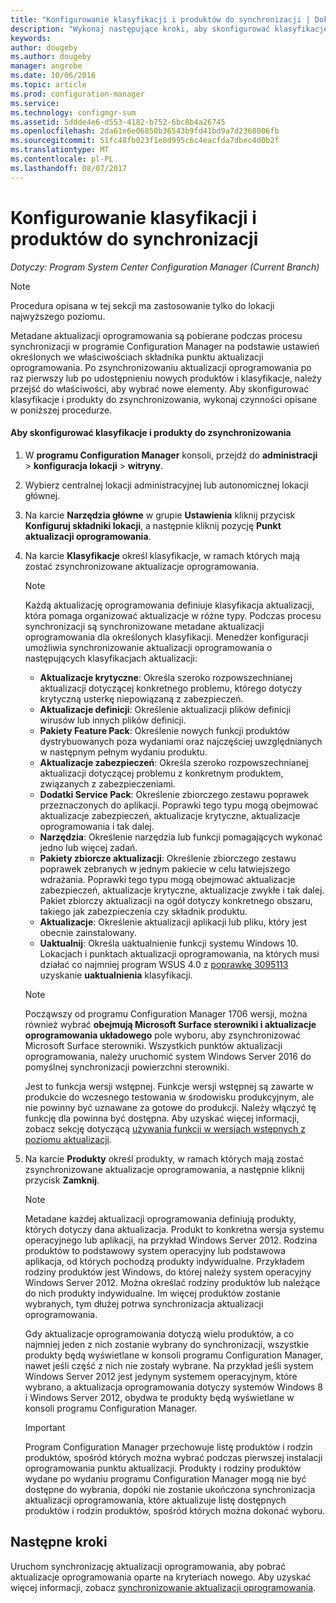 ```yaml
---
title: "Konfigurowanie klasyfikacji i produktów do synchronizacji | Dokumentacja firmy Microsoft"
description: "Wykonaj następujące kroki, aby skonfigurować klasyfikacje i produkty do zsynchronizowania w konsoli programu Configuration Manager."
keywords: 
author: dougeby
ms.author: dougeby
manager: angrobe
ms.date: 10/06/2016
ms.topic: article
ms.prod: configuration-manager
ms.service: 
ms.technology: configmgr-sum
ms.assetid: 5ddde4e6-d553-4182-b752-6bc8b4a26745
ms.openlocfilehash: 2da61e6e06850b36543b9fd41bd9a7d2368006fb
ms.sourcegitcommit: 51fc48fb023f1e8d995c6c4eacfda7dbec4d0b2f
ms.translationtype: MT
ms.contentlocale: pl-PL
ms.lasthandoff: 08/07/2017
---
```

#  <a name="configure-classifications-and-products-to-synchronize"></a>Konfigurowanie klasyfikacji i produktów do synchronizacji  

*Dotyczy: Program System Center Configuration Manager (Current Branch)*


> [!NOTE]  
>  Procedura opisana w tej sekcji ma zastosowanie tylko do lokacji najwyższego poziomu.  

 Metadane aktualizacji oprogramowania są pobierane podczas procesu synchronizacji w programie Configuration Manager na podstawie ustawień określonych we właściwościach składnika punktu aktualizacji oprogramowania. Po zsynchronizowaniu aktualizacji oprogramowania po raz pierwszy lub po udostępnieniu nowych produktów i klasyfikacje, należy przejść do właściwości, aby wybrać nowe elementy. Aby skonfigurować klasyfikacje i produkty do zsynchronizowania, wykonaj czynności opisane w poniższej procedurze.  

#### <a name="to-configure-classifications-and-products-to-synchronize"></a>Aby skonfigurować klasyfikacje i produkty do zsynchronizowania  

1.  W **programu Configuration Manager** konsoli, przejdź do **administracji** > **konfiguracja lokacji** > **witryny**.

2. Wybierz centralnej lokacji administracyjnej lub autonomicznej lokacji głównej.  

3.  Na karcie **Narzędzia główne** w grupie **Ustawienia** kliknij przycisk **Konfiguruj składniki lokacji**, a następnie kliknij pozycję **Punkt aktualizacji oprogramowania**.

4.  Na karcie **Klasyfikacje** określ klasyfikacje, w ramach których mają zostać zsynchronizowane aktualizacje oprogramowania.  

    > [!NOTE]  
    >  Każdą aktualizację oprogramowania definiuje klasyfikacja aktualizacji, która pomaga organizować aktualizacje w różne typy. Podczas procesu synchronizacji są synchronizowane metadane aktualizacji oprogramowania dla określonych klasyfikacji. Menedżer konfiguracji umożliwia synchronizowanie aktualizacji oprogramowania o następujących klasyfikacjach aktualizacji:  
    >   
    > - **Aktualizacje krytyczne**: Określa szeroko rozpowszechnianej aktualizacji dotyczącej konkretnego problemu, którego dotyczy krytyczną usterkę niepowiązaną z zabezpieczeń.  
    > - **Aktualizacje definicji**: Określenie aktualizacji plików definicji wirusów lub innych plików definicji.  
    > - **Pakiety Feature Pack**: Określenie nowych funkcji produktów dystrybuowanych poza wydaniami oraz najczęściej uwzględnianych w następnym pełnym wydaniu produktu.  
    > - **Aktualizacje zabezpieczeń**: Określa szeroko rozpowszechnianej aktualizacji dotyczącej problemu z konkretnym produktem, związanych z zabezpieczeniami.  
    > - **Dodatki Service Pack**: Określenie zbiorczego zestawu poprawek przeznaczonych do aplikacji. Poprawki tego typu mogą obejmować aktualizacje zabezpieczeń, aktualizacje krytyczne, aktualizacje oprogramowania i tak dalej.  
    > - **Narzędzia**: Określenie narzędzia lub funkcji pomagających wykonać jedno lub więcej zadań.  
    > - **Pakiety zbiorcze aktualizacji**: Określenie zbiorczego zestawu poprawek zebranych w jednym pakiecie w celu łatwiejszego wdrażania. Poprawki tego typu mogą obejmować aktualizacje zabezpieczeń, aktualizacje krytyczne, aktualizacje zwykłe i tak dalej. Pakiet zbiorczy aktualizacji na ogół dotyczy konkretnego obszaru, takiego jak zabezpieczenia czy składnik produktu.  
    > - **Aktualizacje**: Określenie aktualizacji aplikacji lub pliku, który jest obecnie zainstalowany.  
    > - **Uaktualnij**: Określa uaktualnienie funkcji systemu Windows 10. Lokacjach i punktach aktualizacji oprogramowania, na których musi działać co najmniej program WSUS 4.0 z [poprawkę 3095113](https://support.microsoft.com/kb/3095113) uzyskanie **uaktualnienia** klasyfikacji.    
    >       

    > [!NOTE]    
    > Począwszy od programu Configuration Manager 1706 wersji, można również wybrać **obejmują Microsoft Surface sterowniki i aktualizacje oprogramowania układowego** pole wyboru, aby zsynchronizować Microsoft Surface sterowniki. Wszystkich punktów aktualizacji oprogramowania, należy uruchomić system Windows Server 2016 do pomyślnej synchronizacji powierzchni sterowniki.     
    >    
    > Jest to funkcja wersji wstępnej. Funkcje wersji wstępnej są zawarte w produkcie do wczesnego testowania w środowisku produkcyjnym, ale nie powinny być uznawane za gotowe do produkcji. Należy włączyć tę funkcję dla powinna być dostępna. Aby uzyskać więcej informacji, zobacz sekcję dotyczącą [używania funkcji w wersjach wstępnych z poziomu aktualizacji](https://docs.microsoft.com/sccm/core/servers/manage/install-in-console-updates#bkmk_prerelease).

5.  Na karcie **Produkty** określ produkty, w ramach których mają zostać zsynchronizowane aktualizacje oprogramowania, a następnie kliknij przycisk **Zamknij**.  

    > [!NOTE]  
    >  Metadane każdej aktualizacji oprogramowania definiują produkty, których dotyczy dana aktualizacja. Produkt to konkretna wersja systemu operacyjnego lub aplikacji, na przykład Windows Server 2012. Rodzina produktów to podstawowy system operacyjny lub podstawowa aplikacja, od których pochodzą produkty indywidualne. Przykładem rodziny produktów jest Windows, do której należy system operacyjny Windows Server 2012. Można określać rodziny produktów lub należące do nich produkty indywidualne. Im więcej produktów zostanie wybranych, tym dłużej potrwa synchronizacja aktualizacji oprogramowania.  
    >   
    >  Gdy aktualizacje oprogramowania dotyczą wielu produktów, a co najmniej jeden z nich zostanie wybrany do synchronizacji, wszystkie produkty będą wyświetlane w konsoli programu Configuration Manager, nawet jeśli część z nich nie zostały wybrane. Na przykład jeśli system Windows Server 2012 jest jedynym systemem operacyjnym, które wybrano, a aktualizacja oprogramowania dotyczy systemów Windows 8 i Windows Server 2012, obydwa te produkty będą wyświetlane w konsoli programu Configuration Manager.  

    > [!IMPORTANT]  
    >  Program Configuration Manager przechowuje listę produktów i rodzin produktów, spośród których można wybrać podczas pierwszej instalacji oprogramowania punktu aktualizacji. Produkty i rodziny produktów wydane po wydaniu programu Configuration Manager mogą nie być dostępne do wybrania, dopóki nie zostanie ukończona synchronizacja aktualizacji oprogramowania, które aktualizuje listę dostępnych produktów i rodzin produktów, spośród których można dokonać wyboru.  

## <a name="next-steps"></a>Następne kroki
Uruchom synchronizację aktualizacji oprogramowania, aby pobrać aktualizacje oprogramowania oparte na kryteriach nowego. Aby uzyskać więcej informacji, zobacz [synchronizowanie aktualizacji oprogramowania](synchronize-software-updates.md).
